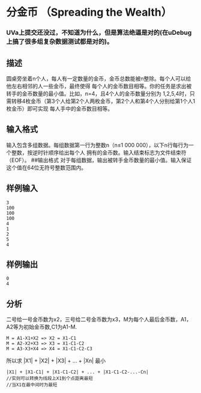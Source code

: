 # 分金币 （Spreading the Wealth）
###  UVa上提交还没过，不知道为什么，但是算法绝逼是对的(在uDebug上搞了很多组复杂数据测试都是对的)。
## 描述
圆桌旁坐着n个人，每人有一定数量的金币，金币总数能被n整除。每个人可以给他左右相邻的人一些金币，最终使得
每个人的金币数目相等。你的任务是求出被转手的金币数量的最小值。比如，n=4，且4个人的金币数量分别为
1,2,5,4时，只需转移4枚金币（第3个人给第2个人两枚金币，第2个人和第4个人分别给第1个人1枚金币）即可实现
每人手中的金币数目相等。
## 输入格式
输入包含多组数据。每组数据第一行为整数n（n≤1 000 000），以下n行每行为一个整数，按逆时针顺序给出每个人
拥有的金币数。输入结束标志为文件结束符（EOF）。
##输出格式
对于每组数据，输出被转手金币数量的最小值。输入保证这个值在64位无符号整数范围内。
## 样例输入
```
3
100
100
100
4
1
2
5
4
```
## 样例输出
```
0
4
```
## 分析
二号给一号金币数为x2，三号给二号金币数为x3，M为每个人最后金币数，A1，A2等为初始金币数,C1为A1-M.
```
M = A1-X1+X2 => X2 = X1-C1
M = A2-X2+X3 => X3 = X1-C1-C2
M = A3-X3+X4 => X4 = X1-C1-C2-C3
```
所以求 |X1| + |X2| + |X3| + ... + |Xn| 最小
```
|X1| + |X1-C1| + |X1-C1-C2| + ... + |X1-C1-C2-...-Cn|
//实则可以转换为线段上X1到个点距离最短
//当X1在最中间时为最短
```